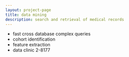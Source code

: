 ```yaml
---
layout: project-page
title: data mining
description: search and retrieval of medical records
---
```


- fast cross database complex queries
- cohort identification
- feature extraction 
- data clinic 2-8177

             
 
 
 
